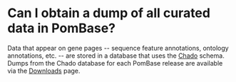 # Can I obtain a dump of all curated data in PomBase?
<!-- pombase_categories: Datasets,Tools and Resources -->

Data that appear on gene pages -- sequence feature annotations, ontology
annotations, etc. -- are stored in a database that uses the
[Chado](http://gmod.org/wiki/Chado) schema. Dumps from the Chado database
for each PomBase release are available via the
[Downloads](/downloads) page.

